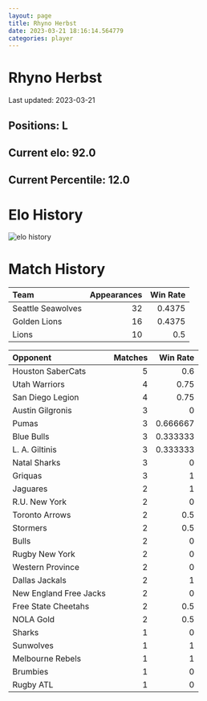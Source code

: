 ```yaml
---  
layout: page  
title: Rhyno Herbst  
date: 2023-03-21 18:16:14.564779  
categories: player  
---
```

# Rhyno Herbst


Last updated: 2023-03-21
## Positions: L

## Current elo: 92.0

## Current Percentile: 12.0

# Elo History


![elo history](history_RhynoHerbst.png)
# Match History


| Team              |   Appearances |   Win Rate |
|:------------------|--------------:|-----------:|
| Seattle Seawolves |            32 |     0.4375 |
| Golden Lions      |            16 |     0.4375 |
| Lions             |            10 |     0.5    |

| Opponent               |   Matches |   Win Rate |
|:-----------------------|----------:|-----------:|
| Houston SaberCats      |         5 |   0.6      |
| Utah Warriors          |         4 |   0.75     |
| San Diego Legion       |         4 |   0.75     |
| Austin Gilgronis       |         3 |   0        |
| Pumas                  |         3 |   0.666667 |
| Blue Bulls             |         3 |   0.333333 |
| L. A. Giltinis         |         3 |   0.333333 |
| Natal Sharks           |         3 |   0        |
| Griquas                |         3 |   1        |
| Jaguares               |         2 |   1        |
| R.U. New York          |         2 |   0        |
| Toronto Arrows         |         2 |   0.5      |
| Stormers               |         2 |   0.5      |
| Bulls                  |         2 |   0        |
| Rugby New York         |         2 |   0        |
| Western Province       |         2 |   0        |
| Dallas Jackals         |         2 |   1        |
| New England Free Jacks |         2 |   0        |
| Free State Cheetahs    |         2 |   0.5      |
| NOLA Gold              |         2 |   0.5      |
| Sharks                 |         1 |   0        |
| Sunwolves              |         1 |   1        |
| Melbourne Rebels       |         1 |   1        |
| Brumbies               |         1 |   0        |
| Rugby ATL              |         1 |   0        |